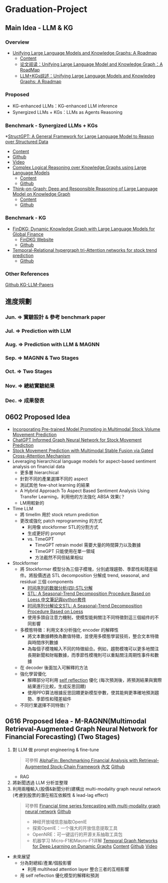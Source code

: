 # Graduation-Project
## Main Idea - LLM & KG
### Overview
* [Unifying Large Language Models and Knowledge Graphs: A Roadmap](https://arxiv.org/abs/2306.08302)
   * [Content](https://ar5iv.labs.arxiv.org/html/2306.08302)
   * [论文阅读：Unifying Large Language Model and Knowledge Graph：A RoadMap](https://www.cnblogs.com/zjz2333/p/17780118.html)
   * [LLM+KGs综述：Unifying Large Language Models and Knowledeg Graphs: A Roadmap](https://blog.csdn.net/weixin_52953225/article/details/131456764)
### Proposed
* KG-enhanced LLMs：KG-enhanced LLM inference
* Synergized LLMs + KGs：LLMs as Agents Reasoning
### Benchmark - Synergized LLMs + KGs
*[StructGPT: A General Framework for Large Language Model to Reason over Structured Data](https://arxiv.org/abs/2305.09645)
   * [Content](https://ar5iv.labs.arxiv.org/html/2305.09645)
   * [Github](https://github.com/RUCAIBox/StructGPT)
   * [Video](https://aclanthology.org/2023.emnlp-main.574.mp4)
* [Complex Logical Reasoning over Knowledge Graphs using Large Language Models](https://arxiv.org/abs/2305.01157)
   * [Content](https://ar5iv.labs.arxiv.org/html/2305.01157)
   * [Github](https://github.com/Akirato/LLM-KG-Reasoning?utm_source=catalyzex.com)
* [Think-on-Graph: Deep and Responsible Reasoning of Large Language Model on Knowledge Graph](https://arxiv.org/abs/2307.07697)
   * [Content](https://ar5iv.labs.arxiv.org/html/2307.07697)
   * [Github](https://github.com/IDEA-FinAI/ToG)
### Benchmark - KG
* [FinDKG: Dynamic Knowledge Graph with Large Language Models for Global Finance](https://papers.ssrn.com/sol3/papers.cfm?abstract_id=4608445)
   * [FinDKG Website](https://xiaohui-victor-li.github.io/FinDKG/)
   * [Github](https://github.com/xiaohui-victor-li/FinDKG)
* [Temporal-Relational hypergraph tri-Attention networks for stock trend prediction](https://www.sciencedirect.com/science/article/pii/S0031320323004570)
   * [Github](https://github.com/lixiaojieff/HGTAN)
### Other References
[Github KG-LLM-Papers](https://github.com/zjukg/KG-LLM-Papers)

## 進度規劃
### Jun. => 實驗設計 & 參考 benchmark paper
### Jul. => Prediction with LLM
### Aug. => Prediction with LLM & MAGNN
### Sep. => MAGNN & Two Stages
### Oct. => Two Stages
### Nov. => 總結實驗結果
### Dec. => 成果發表

## 0602 Proposed Idea
* [Incorporating Pre-trained Model Prompting in Multimodal Stock Volume Movement Prediction](https://arxiv.org/abs/2309.05608)
* [ChatGPT Informed Graph Neural Network for Stock Movement Prediction](https://arxiv.org/abs/2306.03763)
* [Stock Movement Prediction with Multimodal Stable Fusion via Gated Cross-Attention Mechanism](https://arxiv.org/abs/2406.06594)
* Leveraging hierarchical language models for aspect-based sentiment analysis on financial data
  * 更多層 hierarchical
  * 針對不同的產業選擇不同的 aspect
  * 測試其他 few-shot learning 的結果
  * A Hybrid Approach To Aspect Based Sentiment Analysis Using Transfer Learning，利用他的方法強化 ABSA 效果(？
  * LM用較新的
* Time LLM
  * 將 timellm 用於 stock return prediction
  * 更改或強化 patch reprogramming 的方式
    * 利用像 stockformer STL的分割方式
    * 生成更好的 prompt
    * vs. TimeGPT
      * TimeGPT retrain model 需要大量的時間算力以及數據
      * TimeGPT 只能使用在單一領域
      * 方法截然不同但結果相似
* Stockformer
  * 將 Stockformer 模型分為三個子模塊，分別處理趨勢、季節性和殘差組件。將股價透過 STL decomposition 分解成 trend, seasonal, and residual 三個 components 
    * [时间序列的数据分析(四):STL分解](https://aitechtogether.com/python/59882.html)
    * [STL: A Seasonal-Trend Decomposition Procedure Based on Loess 中文筆記與python套件](https://medium.com/@a0922/stl-a-seasonal-trend-decomposition-procedure-based-on-loess-%E4%B8%AD%E6%96%87%E7%AD%86%E8%A8%98%E8%88%87python%E5%A5%97%E4%BB%B6-190228b9c700)
    * [时间序列分解论文STL: A Seasonal-Trend Decomposition Procedure Based on Loess](https://blog.csdn.net/qq_44384577/article/details/109222247)
    * 使用多頭自注意力機制，使模型能夠關注不同特徵對這三個組件的不同影響
  * 多模態特徵：利用文本分析強化 encoder 的解釋性
    * 將文本數據轉換為數值特徵，並使用多模態學習技術，整合文本特徵與時間序列數據
    * 為每個子模塊輸入不同的特徵組合。例如，趨勢模塊可以更多地關注長期新聞和財報數據，而季節性模塊則可以重點關注周期性事件和數據
  * 在 decoder 後面加入可解釋的方法
  * 強化學習優化
    * 解釋部分可利用 [self reflection](https://arxiv.org/abs/2303.11366) 優化 (每次預測後，將預測結果與實際結果進行比較，生成反思回饋)
    * 使用PPO算法根據反思回饋更新模型參數，使其能夠更準確地預測趨勢、季節性和殘差組件
  * 不同行業選擇不同特徵(？

## 0616 Proposed Idea - M-RAGNN(Multimodal Retrieval-Augmented Graph Neural Network for Financial Forecasting) (Two Stages)
1. 對 LLM 做 prompt engineering & fine-tune
   > 可參照
   > [AlphaFin: Benchmarking Financial Analysis with Retrieval-Augmented Stock-Chain Framework](https://arxiv.org/abs/2403.12582)
   > [內文](https://arxiv.org/html/2403.12582v1)
   > [Github](https://github.com/AlphaFin-proj/AlphaFin)
   * RAG
2. 將新聞透過 LLM 分析並整理
3. 利用兩種輸入(股價&新聞分析)建構出 multi-modality graph neural network (考慮到股票的潛在相互依賴性 & lead-lag effect)
   > 可參照
   > [Financial time series forecasting with multi-modality graph neural network](https://www.sciencedirect.com/science/article/pii/S003132032100399X)
   > [Github](https://github.com/finint/MAGNN)
   > * 神经开放域信息抽取OpenIE
   > * 探索OpenIE：一个强大的开放信息提取工具
   > * OpenNRE：可一键运行的开源关系抽取工具包
   > * 机器学习 Micro-F1和Macro-F1详解
   > [Temporal Graph Networks for Deep Learning on Dynamic Graphs](https://arxiv.org/abs/2006.10637)
   > [Content](https://ar5iv.labs.arxiv.org/html/2006.10637)
   > [Github](https://github.com/twitter-research/tgn?utm_source=catalyzex.com)
   > [Video](https://www.youtube.com/watch?v=W1GvX2ZcUmY)
* 未來展望
   * 分為對總經/產業/個股影響
      * 利用 multihead attention layer 整合三者的互相影響
   * 用 self reflection 優化模型的解釋和預測
